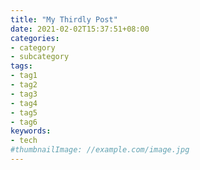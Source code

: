 ```yaml
---
title: "My Thirdly Post"
date: 2021-02-02T15:37:51+08:00
categories:
- category
- subcategory
tags:
- tag1
- tag2
- tag3
- tag4
- tag5
- tag6
keywords:
- tech
#thumbnailImage: //example.com/image.jpg
---
```


<!--more-->
